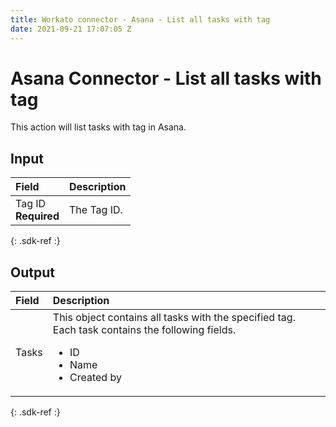 ```yaml
---
title: Workato connector - Asana - List all tasks with tag 
date: 2021-09-21 17:07:05 Z
---
```


# Asana Connector - List all tasks with tag 
This action will list tasks with tag in Asana.

## Input

| Field | Description |
|:--- |:--- |
| Tag ID<br>**Required** | The Tag ID. |
{: .sdk-ref :}

## Output

| Field | Description |
|:--- |:--- |
| Tasks | This object contains all tasks with the specified tag. Each task contains the following fields.<ul><li>ID</li><li>Name</li><li>Created by</li></ul> |
{: .sdk-ref :}
